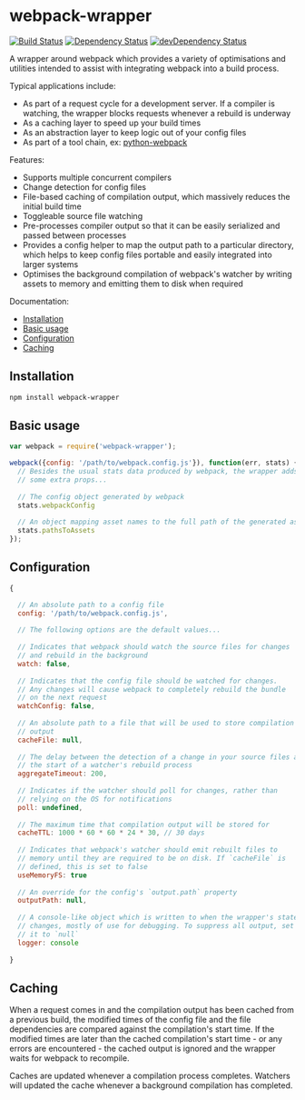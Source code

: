 webpack-wrapper
===============

[![Build Status](https://travis-ci.org/markfinger/webpack-wrapper.svg?branch=master)](https://travis-ci.org/markfinger/webpack-wrapper)
[![Dependency Status](https://david-dm.org/markfinger/webpack-wrapper.svg)](https://david-dm.org/markfinger/webpack-wrapper)
[![devDependency Status](https://david-dm.org/markfinger/webpack-wrapper/dev-status.svg)](https://david-dm.org/markfinger/webpack-wrapper#info=devDependencies)

A wrapper around webpack which provides a variety of optimisations and utilities intended to assist
with integrating webpack into a build process.

Typical applications include:
- As part of a request cycle for a development server. If a compiler is watching, the wrapper 
  blocks requests whenever a rebuild is underway
- As a caching layer to speed up your build times
- As an abstraction layer to keep logic out of your config files
- As part of a tool chain, ex: [python-webpack](https://github.com/markfinger/python-webpack)

Features:
- Supports multiple concurrent compilers
- Change detection for config files
- File-based caching of compilation output, which massively reduces the initial build time
- Toggleable source file watching
- Pre-processes compiler output so that it can be easily serialized and passed between processes
- Provides a config helper to map the output path to a particular directory, which helps to keep 
  config files portable and easily integrated into larger systems
- Optimises the background compilation of webpack's watcher by writing assets to memory and 
  emitting them to disk when required

Documentation:
- [Installation](#installation)
- [Basic usage](#basic-usage)
- [Configuration](#configuration)
- [Caching](#caching)

Installation
------------

```bash
npm install webpack-wrapper
```

Basic usage
-----------

```javascript
var webpack = require('webpack-wrapper');

webpack({config: '/path/to/webpack.config.js'}), function(err, stats) {
  // Besides the usual stats data produced by webpack, the wrapper adds 
  // some extra props...
  
  // The config object generated by webpack
  stats.webpackConfig
  
  // An object mapping asset names to the full path of the generated asset
  stats.pathsToAssets
});
```

Configuration
-------------

```javascript
{

  // An absolute path to a config file
  config: '/path/to/webpack.config.js',
  
  // The following options are the default values...
  
  // Indicates that webpack should watch the source files for changes 
  // and rebuild in the background
  watch: false,
  
  // Indicates that the config file should be watched for changes. 
  // Any changes will cause webpack to completely rebuild the bundle
  // on the next request
  watchConfig: false,
  
  // An absolute path to a file that will be used to store compilation 
  // output
  cacheFile: null,
  
  // The delay between the detection of a change in your source files and 
  // the start of a watcher's rebuild process
  aggregateTimeout: 200,
  
  // Indicates if the watcher should poll for changes, rather than 
  // relying on the OS for notifications
  poll: undefined,
  
  // The maximum time that compilation output will be stored for
  cacheTTL: 1000 * 60 * 60 * 24 * 30, // 30 days
  
  // Indicates that webpack's watcher should emit rebuilt files to 
  // memory until they are required to be on disk. If `cacheFile` is
  // defined, this is set to false
  useMemoryFS: true
  
  // An override for the config's `output.path` property
  outputPath: null,
  
  // A console-like object which is written to when the wrapper's state
  // changes, mostly of use for debugging. To suppress all output, set 
  // it to `null`
  logger: console
  
}
```

Caching
-------

When a request comes in and the compilation output has been cached from a previous build, the modified 
times of the config file and the file dependencies are compared against the compilation's start time.
If the modified times are later than the cached compilation's start time - or any errors are 
encountered - the cached output is ignored and the wrapper waits for webpack to recompile.

Caches are updated whenever a compilation process completes. Watchers will updated the cache whenever
a background compilation has completed.
